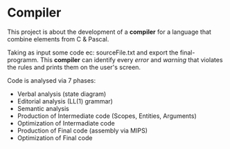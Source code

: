 # Compiler

This project is about the development of a **compiler** for a language that combine elements from C & Pascal.

Taking as input some code ec: sourceFile.txt and export the final-programm. This **compiler** can identify every *error* and *warning* that violates the rules and prints them on the user's screen.

Code is analysed via 7 phases:
 * Verbal analysis (state diagram)
 * Editorial analysis (LL(1) grammar)
 * Semantic analysis
 * Production of Intermediate code (Scopes, Entities, Arguments)
 * Optimization of Intermadiate code
 * Production of Final code (assembly via MIPS)
 * Optimization of Final code
 
 
